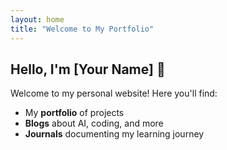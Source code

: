 ```yaml
---  
layout: home  
title: "Welcome to My Portfolio"  
---  
```

## Hello, I'm [Your Name] 👋  
Welcome to my personal website! Here you'll find:  
- My **portfolio** of projects  
- **Blogs** about AI, coding, and more  
- **Journals** documenting my learning journey